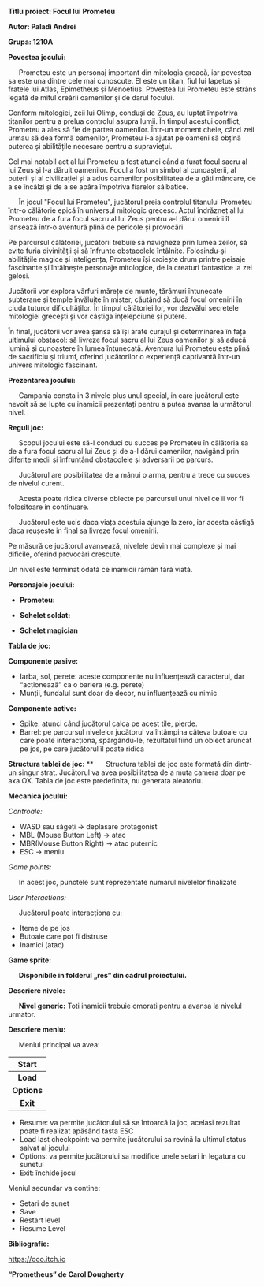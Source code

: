 ﻿**Titlu proiect: Focul lui Prometeu**

**Autor: Paladi Andrei**

**Grupa: 1210A**

**Povestea jocului:**

`	`Prometeu este un personaj important din mitologia greacă, iar povestea sa este una dintre cele mai cunoscute. El este un titan, fiul lui Iapetus și fratele lui Atlas, Epimetheus și Menoetius. Povestea lui Prometeu este strâns legată de mitul creării oamenilor și de darul focului.

Conform mitologiei, zeii lui Olimp, conduși de Zeus, au luptat împotriva titanilor pentru a prelua controlul asupra lumii. În timpul acestui conflict, Prometeu a ales să fie de partea oamenilor. Într-un moment cheie, când zeii urmau să dea formă oamenilor, Prometeu i-a ajutat pe oameni să obțină puterea și abilitățile necesare pentru a supraviețui.

Cel mai notabil act al lui Prometeu a fost atunci când a furat focul sacru al lui Zeus și l-a dăruit oamenilor. Focul a fost un simbol al cunoașterii, al puterii și al civilizației și a adus oamenilor posibilitatea de a găti mâncare, de a se încălzi și de a se apăra împotriva fiarelor sălbatice.

`	`În jocul "Focul lui Prometeu", jucătorul preia controlul titanului Prometeu într-o călătorie epică în universul mitologic grecesc. Actul îndrăzneț al lui Prometeu de a fura focul sacru al lui Zeus pentru a-l dărui omenirii îl lansează într-o aventură plină de pericole și provocări.

Pe parcursul călătoriei, jucătorii trebuie să navigheze prin lumea zeilor, să evite furia divinității și să înfrunte obstacolele întâlnite. Folosindu-și abilitățile magice și inteligența, Prometeu își croiește drum printre peisaje fascinante și întâlnește personaje mitologice, de la creaturi fantastice la zei geloși.

Jucătorii vor explora vârfuri mărețe de munte, tărâmuri întunecate subterane și temple învăluite în mister, căutând să ducă focul omenirii în ciuda tuturor dificultăților. În timpul călătoriei lor, vor dezvălui secretele mitologiei grecești și vor câștiga înțelepciune și putere.

În final, jucătorii vor avea șansa să își arate curajul și determinarea în fața ultimului obstacol: să livreze focul sacru al lui Zeus oamenilor și să aducă lumină și cunoaștere în lumea întunecată. Aventura lui Prometeu este plină de sacrificiu și triumf, oferind jucătorilor o experiență captivantă într-un univers mitologic fascinant.

**Prezentarea jocului:**

`	`Campania consta in 3 nivele plus unul special, in care jucătorul este nevoit să se lupte cu inamicii prezentați pentru a putea avansa la următorul nivel.

**Reguli joc:**

`	`Scopul jocului este să-l conduci cu succes pe Prometeu în călătoria sa de a fura focul sacru al lui Zeus și de a-l dărui oamenilor, navigând prin diferite medii și înfruntând obstacolele și adversarii pe parcurs.

`	`Jucătorul are posibilitatea de a mânui o arma, pentru a trece cu succes de nivelul curent.

`	`Acesta poate ridica diverse obiecte pe parcursul unui nivel ce ii vor fi folositoare in continuare.

`	`Jucătorul este ucis daca viața acestuia ajunge la zero, iar acesta câștigă daca reușește in final sa livreze focul omenirii.

Pe măsură ce jucătorul avansează, nivelele devin mai complexe și mai dificile, oferind provocări crescute.

Un nivel este terminat odată ce inamicii rămân fără viată.

**Personajele jocului:**

- **Prometeu:**

- **Schelet soldat:**

- **Schelet magician**




**Tabla de joc:**

**Componente pasive:**

- Iarba, sol, perete: aceste componente nu influențează caracterul, dar “acționează” ca o bariera (e.g. perete)
- Munții, fundalul sunt doar de decor, nu influențează cu nimic

**Componente active:**

- Spike: atunci când jucătorul calca pe acest tile, pierde.
- Barrel: pe parcursul nivelelor jucătorul va întâmpina câteva butoaie cu care poate interacționa, spărgându-le, rezultatul fiind un obiect aruncat pe jos, pe care jucătorul îl poate ridica

**Structura tablei de joc:**
**
`	`Structura tablei de joc este formată din dintr-un singur strat. Jucătorul va avea posibilitatea de a muta camera doar pe axa OX. Tabla de joc este predefinita, nu generata aleatoriu.





**Mecanica jocului:**

*Controale:*

- WASD sau săgeți -> deplasare protagonist
- MBL (Mouse Button Left) -> atac
- MBR(Mouse Button Right) -> atac puternic
- ESC -> meniu

*Game points:*

`	`In acest joc, punctele sunt reprezentate numarul nivelelor finalizate

*User Interactions:*

`	`Jucătorul poate interacționa cu:

- Iteme de pe jos
- Butoaie care pot fi distruse
- Inamici (atac)

**Game sprite:**

`	`**Disponibile in folderul „res” din cadrul proiectului.**

**Descriere nivele:**

`	`**Nivel generic:** Toti inamicii trebuie omorati pentru a avansa la nivelul urmator.

**Descriere meniu:**

`	`Meniul principal va avea:

|**Start**|
| :-: |
|**Load**|
|**Options**|
|**Exit**|

- Resume: va permite jucătorului să se întoarcă la joc, același rezultat poate fi realizat apăsând tasta ESC
- Load last checkpoint: va permite jucătorului sa revină la ultimul status salvat al jocului
- Options: va permite jucătorului sa modifice unele setari in legatura cu sunetul
- Exit: închide jocul

Meniul secundar va contine:

- Setari de sunet
- Save
- Restart level
- Resume Level

**Bibliografie:**

https://oco.itch.io

**“Prometheus” de Carol Dougherty**

